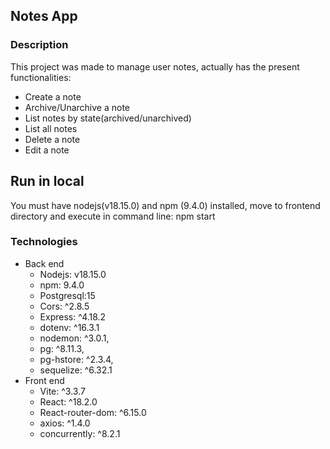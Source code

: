 ## Notes App
### Description
This project was made to manage user notes, actually has the present functionalities:
- Create a note
- Archive/Unarchive a note
- List notes by state(archived/unarchived) 
- List all notes
- Delete a note
- Edit a note

## Run in local
You must have nodejs(v18.15.0) and  npm (9.4.0) installed, move to frontend directory and execute in command line: npm start

### Technologies
- Back end
    - Nodejs: v18.15.0
    - npm: 9.4.0
	- Postgresql:15
    - Cors: ^2.8.5
    - Express: ^4.18.2
    - dotenv: ^16.3.1
    - nodemon: ^3.0.1,
    - pg: ^8.11.3,
    - pg-hstore: ^2.3.4,
    - sequelize: ^6.32.1
- Front end
	- Vite: ^3.3.7
	- React: ^18.2.0
	- React-router-dom: ^6.15.0
    - axios: ^1.4.0
    - concurrently: ^8.2.1